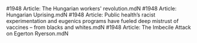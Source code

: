#1948
Article: The Hungarian workers' revolution.mdN
#1948
Article: Hungarian Uprising.mdN
#1948
Article: Public health’s racist experimentation and eugenics programs have fueled deep mistrust of vaccines – from blacks and whites.mdN
#1948
Article: The Imbecile Attack on Egerton Ryerson.mdN
